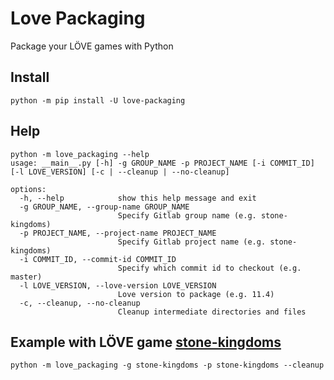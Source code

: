 # Love Packaging
Package your LÖVE games with Python

## Install

````commandline
python -m pip install -U love-packaging
````

## Help

````
python -m love_packaging --help
usage: __main__.py [-h] -g GROUP_NAME -p PROJECT_NAME [-i COMMIT_ID] [-l LOVE_VERSION] [-c | --cleanup | --no-cleanup]

options:
  -h, --help            show this help message and exit
  -g GROUP_NAME, --group-name GROUP_NAME
                        Specify Gitlab group name (e.g. stone-kingdoms)
  -p PROJECT_NAME, --project-name PROJECT_NAME
                        Specify Gitlab project name (e.g. stone-kingdoms)
  -i COMMIT_ID, --commit-id COMMIT_ID
                        Specify which commit id to checkout (e.g. master)
  -l LOVE_VERSION, --love-version LOVE_VERSION
                        Love version to package (e.g. 11.4)
  -c, --cleanup, --no-cleanup
                        Cleanup intermediate directories and files
````

## Example with LÖVE game [stone-kingdoms](https://gitlab.com/stone-kingdoms/stone-kingdoms)

````commandline
python -m love_packaging -g stone-kingdoms -p stone-kingdoms --cleanup
````
